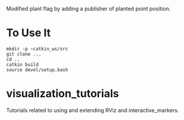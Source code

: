 Modified plant flag by adding a publisher of planted point position.

# To Use It
    mkdir -p ~catkin_ws/src
    git clone ...
    cd ..
    catkin build
    source devel/setup.bash


# visualization_tutorials
Tutorials related to using and extending RViz and interactive_markers.

